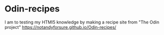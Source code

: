 # Odin-recipes
I am to testing my HTMl5 knowledge by making a recipe site from "The Odin project"
https://notandyforsure.github.io/Odin-recipes/
